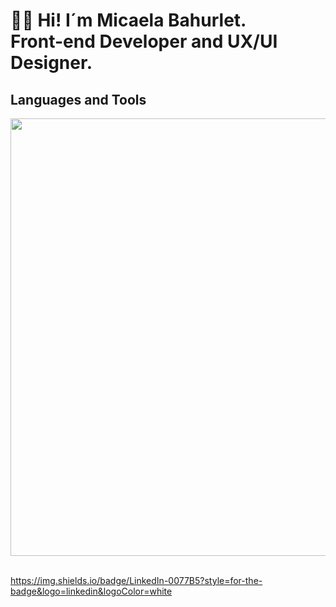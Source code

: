 <h1 align="start">👋🏽 Hi! I´m Micaela Bahurlet. <br /> Front-end Developer and UX/UI Designer. </h1> 

<td/>
<!--Languages and Tools Section-->       
<h2 align="start">Languages and Tools</h2> 
<p align="start">
<img width="700px"  src="https://skillicons.dev/icons?i=html,css,js,bootstrap,react,vite,nodejs,express,mongo,git,github,vscode,figma,PS,perline=5"  />
</p>
<br />

<a href="https://www.linkedin.com/in/micaelabahurlet/">
  https://img.shields.io/badge/LinkedIn-0077B5?style=for-the-badge&logo=linkedin&logoColor=white
</a>

